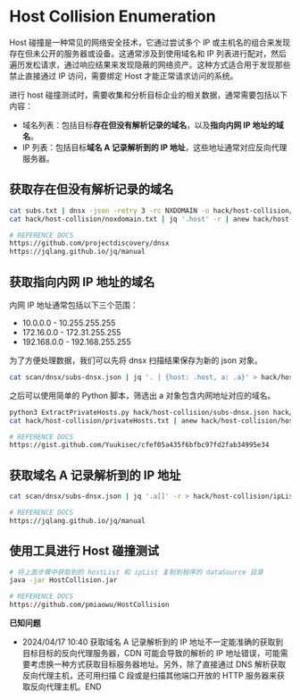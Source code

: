 # Host Collision Enumeration

Host 碰撞是一种常见的网络安全技术，它通过尝试多个 IP 或主机名的组合来发现存在但未公开的服务器或设备。这通常涉及到使用域名和 IP 列表进行配对，然后遍历发松请求，通过响应结果来发现隐蔽的网络资产。这种方式适合用于发现那些禁止直接通过 IP 访问，需要绑定 Host 才能正常请求访问的系统。

进行 host 碰撞测试时，需要收集和分析目标企业的相关数据，通常需要包括以下内容：

* 域名列表：包括目标**存在但没有解析记录的域名**，以及**指向内网 IP 地址的域名**。
* IP 列表：包括目标**域名 A 记录解析到的 IP 地址**，这些地址通常对应反向代理服务器。

## 获取存在但没有解析记录的域名

```bash
cat subs.txt | dnsx -json -retry 3 -rc NXDOMAIN -o hack/host-collision/noxdomain.txt
cat hack/host-collision/noxdomain.txt | jq '.host' -r | anew hack/host-collision/hostList.txt
```

```bash
# REFERENCE DOCS
https://github.com/projectdiscovery/dnsx
https://jqlang.github.io/jq/manual
```

## 获取指向内网 IP 地址的域名

内网 IP 地址通常包括以下三个范围：

* 10.0.0.0 - 10.255.255.255
* 172.16.0.0 - 172.31.255.255
* 192.168.0.0 - 192.168.255.255

为了方便处理数据，我们可以先将 dnsx 扫描结果保存为新的 json 对象。

```bash
cat scan/dnsx/subs-dnsx.json | jq '. | {host: .host, a: .a}' > hack/host-collision/subs-dnsx.json
```

之后可以使用简单的 Python 脚本，筛选出 a 对象包含内网地址对应的域名。

```bash
python3 ExtractPrivateHosts.py hack/host-collision/subs-dnsx.json hack/host-collision/privateHosts.txt
cat hack/host-collision/privateHosts.txt | anew hack/host-collision/hostList.txt
```

```bash
# REFERENCE DOCS
https://gist.github.com/Yuukisec/cfef05a435f6bfbc97fd2fab34995e34
```

## 获取域名 A 记录解析到的 IP 地址

```bash
cat scan/dnsx/subs-dnsx.json | jq '.a[]' -r > hack/host-collision/ipList.txt
```

```bash
# REFERENCE DOCS
https://jqlang.github.io/jq/manual
```

## 使用工具进行 Host 碰撞测试

```bash
# 将上面步骤中获取到的 hostList 和 ipList 复制到程序的 dataSource 目录
java -jar HostCollision.jar
```

```bash
# REFERENCE DOCS
https://github.com/pmiaowu/HostCollision
```

**已知问题**

* 2024/04/17 10:40 获取域名 A 记录解析到的 IP 地址不一定能准确的获取到目标目标的反向代理服务器，CDN 可能会导致的解析的 IP 地址错误，可能需要考虑换一种方式获取目标服务器地址。另外，除了直接通过 DNS 解析获取反向代理主机，还可用扫描 C 段或是扫描其他端口开放的 HTTP 服务器来获取反向代理主机。END

